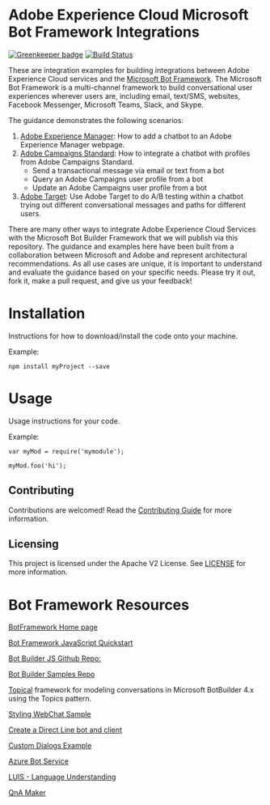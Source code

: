 # Adobe Experience Cloud Microsoft Bot Framework Integrations

[![Greenkeeper badge](https://badges.greenkeeper.io/adobe/aec-bot-integrations.svg)](https://greenkeeper.io/)
[![Build Status](https://travis-ci.com/adobe/aec-bot-integrations.svg?branch=master)](https://travis-ci.com/adobe/aec-bot-integrations)

These are integration examples for building integrations between Adobe Experience Cloud services and the [Microsoft Bot Framework](https://dev.botframework.com/).  The Microsoft Bot Framework is a multi-channel framework to build conversational user experiences wherever users are, including email, text/SMS, websites, Facebook Messenger, Microsoft Teams, Slack, and Skype.

The guidance demonstrates the following scenarios:

1. [Adobe Experience Manager](aem-chatbot-demo): How to add a chatbot to an Adobe Experience Manager webpage.
2. [Adobe Campaigns Standard](campaigns-bot): How to integrate a chatbot with profiles from Adobe Campaigns Standard.
    - Send a transactional message via email or text from a bot
    - Query an Adobe Campaigns user profile from a bot
    - Update an Adobe Campaigns user profile from a bot
3. [Adobe Target](target-bot): Use Adobe Target to do A/B testing within a chatbot trying out different conversational messages and paths for different users.

There are many other ways to integrate Adobe Experience Cloud Services with the Microsoft Bot Builder Framework that we will publish via this repository.  The guidance and examples here have been built from a collaboration between Microsoft and Adobe and represent architectural recommendations.  As all use cases are unique, it is important to understand and evaluate the guidance based on your specific needs.  Please try it out, fork it, make a pull request, and give us your feedback!

# Installation

Instructions for how to download/install the code onto your machine.

Example:
```
npm install myProject --save
```

# Usage

Usage instructions for your code.

Example:

```
var myMod = require('mymodule');

myMod.foo('hi');
```

## Contributing

Contributions are welcomed! Read the [Contributing Guide](CONTRIBUTING.md) for more information.

## Licensing

This project is licensed under the Apache V2 License. See [LICENSE](LICENSE) for more information.

# Bot Framework Resources

[BotFramework Home page](https://dev.botframework.com/)

[Bot Framework JavaScript Quickstart](https://docs.microsoft.com/en-us/azure/bot-service/javascript/bot-builder-javascript-quickstart?view=azure-bot-service-4.0)

[Bot Builder JS Github Repo:](https://github.com/Microsoft/botbuilder-js)

[Bot Builder Samples Repo](https://github.com/microsoft/botbuilder-samples)

[Topical](https://github.com/billba/topical) framework for modeling conversations in Microsoft BotBuilder 4.x using the Topics pattern.

[Styling WebChat Sample](https://github.com/Microsoft/BotBuilder-Samples/tree/master/samples/javascript_es6/70.styling-webchat)

[Create a Direct Line bot and client](https://docs.microsoft.com/en-us/azure/bot-service/bot-builder-howto-direct-line?view=azure-bot-service-4.0)

[Custom Dialogs Example](https://github.com/Microsoft/BotBuilder-Samples/blob/master/samples/javascript_nodejs/19.custom-dialogs/bot.js)

[Azure Bot Service](https://azure.microsoft.com/en-us/services/bot-service/)

[LUIS - Language Understanding](https://www.luis.ai/)

[QnA Maker](https://www.qnamaker.ai/)
